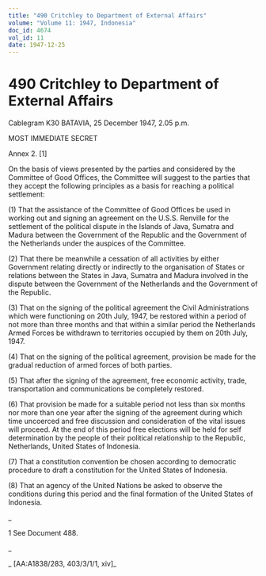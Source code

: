 ```yaml
---
title: "490 Critchley to Department of External Affairs"
volume: "Volume 11: 1947, Indonesia"
doc_id: 4674
vol_id: 11
date: 1947-12-25
---
```


# 490 Critchley to Department of External Affairs

Cablegram K30 BATAVIA, 25 December 1947, 2.05 p.m.

MOST IMMEDIATE SECRET

Annex 2. [1]

On the basis of views presented by the parties and considered by the Committee of Good Offices, the Committee will suggest to the parties that they accept the following principles as a basis for reaching a political settlement:

(1) That the assistance of the Committee of Good Offices be used in working out and signing an agreement on the U.S.S. Renville for the settlement of the political dispute in the Islands of Java, Sumatra and Madura between the Government of the Republic and the Government of the Netherlands under the auspices of the Committee.

(2) That there be meanwhile a cessation of all activities by either Government relating directly or indirectly to the organisation of States or relations between the States in Java, Sumatra and Madura involved in the dispute between the Government of the Netherlands and the Government of the Republic.

(3) That on the signing of the political agreement the Civil Administrations which were functioning on 20th July, 1947, be restored within a period of not more than three months and that within a similar period the Netherlands Armed Forces be withdrawn to territories occupied by them on 20th July, 1947.

(4) That on the signing of the political agreement, provision be made for the gradual reduction of armed forces of both parties.

(5) That after the signing of the agreement, free economic activity, trade, transportation and communications be completely restored.

(6) That provision be made for a suitable period not less than six months nor more than one year after the signing of the agreement during which time uncoerced and free discussion and consideration of the vital issues will proceed. At the end of this period free elections will be held for self determination by the people of their political relationship to the Republic, Netherlands, United States of Indonesia.

(7) That a constitution convention be chosen according to democratic procedure to draft a constitution for the United States of Indonesia.

(8) That an agency of the United Nations be asked to observe the conditions during this period and the final formation of the United States of Indonesia.

_

1 See Document 488.

_

_ [AA:A1838/283, 403/3/1/1, xiv]_
